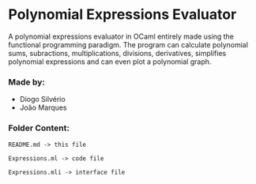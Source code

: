 # Polynomial Expressions Evaluator

A polynomial expressions evaluator in OCaml entirely made using the functional programming paradigm. The program can calculate polynomial sums, subractions, multiplications, divisions, derivatives, simplifies polynomial expressions and can even plot a polynomial graph.

### Made by:

* Diogo Silvério
* João Marques

### Folder Content:
```
README.md -> this file

Expressions.ml -> code file

Expressions.mli -> interface file
```
